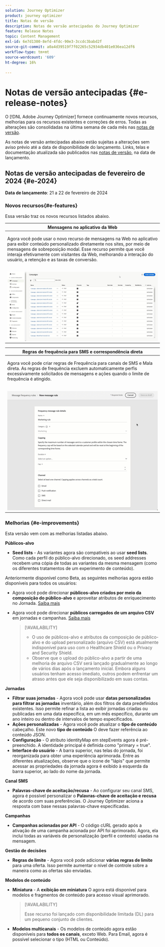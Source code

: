 ```yaml
---
solution: Journey Optimizer
product: journey optimizer
title: Notas de versão
description: Notas de versão antecipadas do Journey Optimizer
feature: Release Notes
topic: Content Management
exl-id: 6e7d1300-8efd-4fdc-90e3-3ccdc3babd2f
source-git-commit: a0a4d39519f7f02265c52934db401e036ea12df6
workflow-type: tm+mt
source-wordcount: '609'
ht-degree: 16%

---
```


# Notas de versão antecipadas {#e-release-notes}

O [!DNL Adobe Journey Optimizer] fornece continuamente novos recursos, melhorias para os recursos existentes e correções de erros. Todas as alterações são consolidadas na última semana de cada mês nas [notas de versão](release-notes.md).

As notas de versão antecipadas abaixo estão sujeitas a alterações sem aviso prévio até a data de disponibilidade do lançamento. Links, telas e documentação atualizada são publicados nas [notas de versão](release-notes.md), na data de lançamento.

## Notas de versão antecipadas de fevereiro de 2024 {#e-2024}

**Data de lançamento**: 21 a 22 de fevereiro de 2024

### Novos recursos{#e-features}

Essa versão traz os novos recursos listados abaixo.


<table>
<thead>
<tr>
<th><strong>Mensagens no aplicativo da Web</strong><br/></th>
</tr>
</thead>
<tbody>
<tr>
<td>
<p>Agora você pode usar o novo recurso de mensagens na Web no aplicativo para exibir conteúdo personalizado diretamente nos sites, por meio de mensagens de sobreposição modal. Esse recurso permite que você interaja efetivamente com visitantes da Web, melhorando a interação do usuário, a retenção e as taxas de conversão.<br/><br/></p>
<img src="assets/do-not-localize/web_inapp.gif">
</tr>
</tbody>
</table>


<table>
<thead>
<tr>
<th><strong>Regras de frequência para SMS e correspondência direta</strong><br/></th>
</tr>
</thead>
<tbody>
<tr>
<td>
<p>Agora você pode criar regras de Frequência para canais de SMS e Mala direta. As regras de frequência excluem automaticamente perfis excessivamente solicitados de mensagens e ações quando o limite de frequência é atingido. <br/><br/></p>
<img src="assets/do-not-localize/sms-dm-rules.gif">
</tr>
</tbody>
</table>

### Melhorias {#e-improvements}

Esta versão vem com as melhorias listadas abaixo.

**Públicos-alvo**

* **Seed lists** - As variantes agora são compatíveis ao usar **seed lists**. Como cada perfil do público-alvo direcionado, os seed addresses recebem uma cópia de todas as variantes da mesma mensagem (como os diferentes tratamentos de um experimento de conteúdo).

Anteriormente disponível como Beta, as seguintes melhorias agora estão disponíveis para todos os usuários:

* Agora você pode direcionar **públicos-alvo criados por meio da composição do público-alvo** e aproveitar atributos de enriquecimento no Jornada. [Saiba mais](../building-journeys/read-audience.md)

* Agora você pode direcionar **públicos carregados de um arquivo CSV** em jornadas e campanhas. [Saiba mais](../audience/about-audiences.md#segments-in-journey-optimizer)

  >[!AVAILABILITY]
  >
  >* O uso de públicos-alvo e atributos da composição de público-alvo e do upload personalizado (arquivo CSV) está atualmente indisponível para uso com o Healthcare Shield ou o Privacy and Security Shield.
  >* Observe que o upload do público-alvo a partir de uma melhoria de arquivo CSV será lançado gradualmente ao longo de vários dias após o lançamento inicial. Embora alguns usuários tenham acesso imediato, outros podem enfrentar um atraso antes que ele seja disponibilizado em suas contas.

**Jornadas**

* **Filtrar suas jornadas** - Agora você pode usar **datas personalizadas para filtrar as jornadas** inventário, além dos filtros de data predefinidos existentes. Isso permite refinar a lista ao exibir jornadas criadas ou publicadas em uma data específica, em um mês específico, durante um ano inteiro ou dentro de intervalos de tempo especificados.
* **Ações personalizadas** - Agora você pode atualizar o **tipo de conteúdo** cabeçalho. Este novo **tipo de conteúdo** O deve fazer referência ao conteúdo JSON.
* **Configuração** - O atributo identityMap em stepEvents agora é pré-preenchido. A identidade principal é definida como &quot;primary = true&quot;.
* **Interface do usuário** - A barra superior, nas telas do jornada, foi reorganizada para obter uma experiência aprimorada. Entre as diferentes atualizações, observe que o ícone de &quot;lápis&quot; que permite acessar as propriedades da jornada agora é exibido à esquerda da barra superior, ao lado do nome da jornada.

**Canal SMS**

* **Palavras-chave de aceitação/recusa** - Ao configurar seu canal SMS, agora é possível personalizar o **Palavras-chave de aceitação e recusa** de acordo com suas preferências. O Journey Optimizer aciona a resposta com base nessas palavras-chave especificadas.

**Campanhas**

* **Campanhas acionadas por API** - O código cURL gerado após a ativação de uma campanha acionada por API foi aprimorado. Agora, ela inclui todas as variáveis de personalização (perfil e contexto) usadas na mensagem.

**Gestão de decisões**

* **Regras de limite** - Agora você pode adicionar **várias regras de limite** para uma oferta. Isso permite aumentar o nível de controle sobre a maneira como as ofertas são enviadas.

**Modelos de conteúdo**

* **Miniatura** - A **exibição em miniatura** O agora está disponível para modelos e fragmentos de conteúdo para acesso visual aprimorado.

  >[!AVAILABILITY]
  >
  >Esse recurso foi lançado com disponibilidade limitada (DL) para um pequeno conjunto de clientes.

* **Modelos multicanais** - Os modelos de conteúdo agora estão disponíveis para **todos os canais**, exceto Web. Para Email, agora é possível selecionar o tipo (HTML ou Conteúdo).
